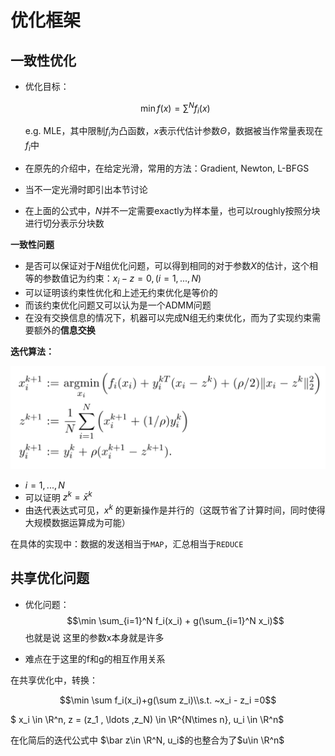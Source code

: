 # 优化框架


## 一致性优化

- 优化目标：

  $$
  \min f(x)  = \sum^N f_i(x)
  $$

  e.g. MLE，其中限制$f_i$为凸函数，$x$表示代估计参数$\Theta$，数据被当作常量表现在$f_i$中
- 在原先的介绍中，在给定光滑，常用的方法：Gradient, Newton, L-BFGS
- 当不一定光滑时即引出本节讨论
- 在上面的公式中，$N$并不一定需要exactly为样本量，也可以roughly按照分块进行切分表示分块数

**一致性问题**

- 是否可以保证对于$N$组优化问题，可以得到相同的对于参数$X$的估计，这个相等的参数值记为约束：$x_i -z = 0, (i=1,...,N)$
- 可以证明该约束性优化和上述无约束优化是等价的
- 而该约束优化问题又可以认为是一个ADMM问题
- 在没有交换信息的情况下，机器可以完成N组无约束优化，而为了实现约束需要额外的**信息交换**

**迭代算法：**

![1684395871928](image/lect13/1684395871928.png)

- $i = 1,...,N$
- 可以证明 $z^k = \bar x ^k$
- 由迭代表达式可见，$x^k$ 的更新操作是并行的（这既节省了计算时间，同时使得大规模数据运算成为可能）

在具体的实现中：数据的发送相当于`MAP`，汇总相当于`REDUCE`


## 共享优化问题

- 优化问题：
$$\min \sum_{i=1}^N f_i(x_i) + g(\sum_{i=1}^N x_i)$$
也就是说 这里的参数x本身就是许多

- 难点在于这里的f和g的相互作用关系


在共享优化中，转换：

$$\min \sum f_i(x_i)+g(\sum z_i)\\s.t. ~x_i - z_i =0$$

$ x_i \in \R^n, z = (z_1 , \ldots ,z_N) \in \R^{N\times n}, u_i \in \R^n$

在化简后的迭代公式中
$\bar z\in \R^N, u_i$的也整合为了$u\in \R^n$